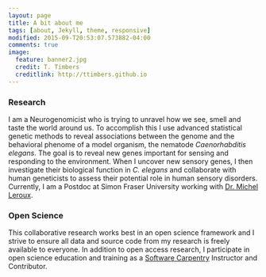 ```yaml
---
layout: page
title: A bit about me
tags: [about, Jekyll, theme, responsive]
modified: 2015-09-T20:53:07.573882-04:00
comments: true
image:
  feature: banner2.jpg
  credit: T. Timbers
  creditlink: http://ttimbers.github.io
---
```

### Research
I am a Neurogenomicist who is trying to unravel how we see, smell and taste the world around us. To accomplish this I use advanced statistical genetic methods to reveal associations between the genome and the behavioral phenome of a model organism, the nematode *Caenorhabditis elegans*.
The goal is to reveal new genes important for sensing and responding to the environment. When I uncover new sensory genes, I then investigate their biological function in *C. elegans* and collaborate with human geneticists to assess their potential role in human sensory disorders.
Currently, I am a Postdoc at Simon Fraser University working with [Dr. Michel Leroux](http://www.sfu.ca/~leroux/).


### Open Science
This collaborative research works best in an open science framework and I strive to ensure all data and source code from my research is freely available to everyone. In addition to open access research, I participate in open science education and training as a [Software Carpentry](http://software-carpentry.org/) Instructor and Contributor.